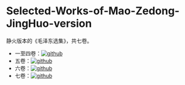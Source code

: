 # Selected-Works-of-Mao-Zedong-JingHuo-version

静火版本的《毛泽东选集》，共七卷。

* 一至四卷：[![github](https://img.shields.io/badge/Progress-159%2F159-green)]()
* 五卷：[![github](https://img.shields.io/badge/Progress-70%2F70-green)](https://github.com/SomeyaMako/Selected-Works-of-Mao-Zedong-JingHuo-version/tree/main/005-%E7%AC%AC%E4%BA%94%E5%8D%B7%20%E7%A4%BE%E4%BC%9A%E4%B8%BB%E4%B9%89%E9%9D%A9%E5%91%BD%E5%92%8C%E7%A4%BE%E4%BC%9A%E4%B8%BB%E4%B9%89%E5%BB%BA%E8%AE%BE%E6%97%B6%E6%9C%9F%EF%BC%88%E4%B8%80%EF%BC%89)
* 六卷：[![github](https://img.shields.io/badge/Progress-11%2F85-red)](https://github.com/SomeyaMako/Selected-Works-of-Mao-Zedong-JingHuo-version/tree/main/006-%E7%AC%AC%E5%85%AD%E5%8D%B7%20%E7%A4%BE%E4%BC%9A%E4%B8%BB%E4%B9%89%E9%9D%A9%E5%91%BD%E5%92%8C%E7%A4%BE%E4%BC%9A%E4%B8%BB%E4%B9%89%E5%BB%BA%E8%AE%BE%E6%97%B6%E6%9C%9F%EF%BC%88%E4%BA%8C%EF%BC%89)
* 七卷：[![github](https://img.shields.io/badge/Progress-2%2F83-red)](https://github.com/SomeyaMako/Selected-Works-of-Mao-Zedong-JingHuo-version/tree/main/007-%E7%AC%AC%E4%B8%83%E5%8D%B7%20%E6%96%87%E5%8C%96%E5%A4%A7%E9%9D%A9%E5%91%BD%E6%97%B6%E6%9C%9F)